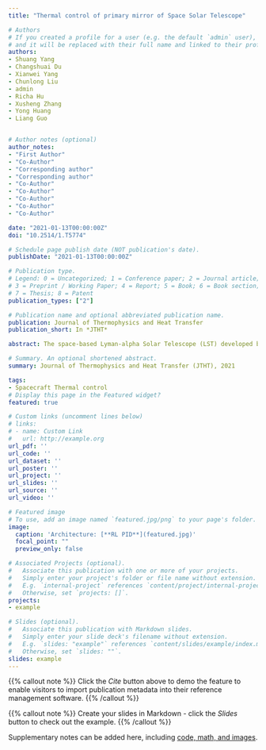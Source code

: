 ```yaml
---
title: "Thermal control of primary mirror of Space Solar Telescope"

# Authors
# If you created a profile for a user (e.g. the default `admin` user), write the username (folder name) here 
# and it will be replaced with their full name and linked to their profile.
authors:
- Shuang Yang
- Changshuai Du
- Xianwei Yang
- Chunlong Liu
- admin
- Richa Hu
- Xusheng Zhang
- Yong Huang
- Liang Guo


# Author notes (optional)
author_notes:
- "First Author"
- "Co-Author"
- "Corresponding author"
- "Corresponding author"
- "Co-Author"
- "Co-Author"
- "Co-Author"
- "Co-Author"
- "Co-Author"

date: "2021-01-13T00:00:00Z"
doi: "10.2514/1.T5774"

# Schedule page publish date (NOT publication's date).
publishDate: "2021-01-13T00:00:00Z"

# Publication type.
# Legend: 0 = Uncategorized; 1 = Conference paper; 2 = Journal article;
# 3 = Preprint / Working Paper; 4 = Report; 5 = Book; 6 = Book section;
# 7 = Thesis; 8 = Patent
publication_types: ["2"]

# Publication name and optional abbreviated publication name.
publication: Journal of Thermophysics and Heat Transfer
publication_short: In *JTHT*

abstract: The space-based Lyman-alpha Solar Telescope (LST) developed by China will conduct in-depth observation and research on solar activity and internal dynamics of the sun. Thermal control of the primary mirror is the core of the LST and ensures normal and efficient operation of the LST primary mirror. The primary mirror directly receives solar energy. Its element is produced from fused silica, and the multilayer coatings have high heat absorption. The primary mirror is connected with the front of the piezoelectric actuator for high-frequency image stabilization. According to these characteristics, we study the thermal properties of the primary mirror by attaching a high-thermal-conductivity graphite membrane to its back and connecting the annular bracket. We conduct a thermal equilibrium test and finite element network simulation in high-temperature mode, and their results differ by < 1 °C. High- and low-temperature simulations of the primary mirror in orbital operation show that it meets the thermal control target of < 40 °C. Therefore, applying a graphite membrane to the LST primary mirror well meets the needs of thermal control. This provides a theoretical basis for improving the reliability and thermal optimization of the primary mirror.

# Summary. An optional shortened abstract.
summary: Journal of Thermophysics and Heat Transfer (JTHT), 2021

tags:
- Spacecraft Thermal control
# Display this page in the Featured widget?
featured: true

# Custom links (uncomment lines below)
# links:
# - name: Custom Link
#   url: http://example.org
url_pdf: ''
url_code: ''
url_dataset: ''
url_poster: ''
url_project: ''
url_slides: ''
url_source: ''
url_video: ''

# Featured image
# To use, add an image named `featured.jpg/png` to your page's folder. 
image:
  caption: 'Architecture: [**RL PID**](featured.jpg)'
  focal_point: ""
  preview_only: false

# Associated Projects (optional).
#   Associate this publication with one or more of your projects.
#   Simply enter your project's folder or file name without extension.
#   E.g. `internal-project` references `content/project/internal-project/index.md`.
#   Otherwise, set `projects: []`.
projects:
- example

# Slides (optional).
#   Associate this publication with Markdown slides.
#   Simply enter your slide deck's filename without extension.
#   E.g. `slides: "example"` references `content/slides/example/index.md`.
#   Otherwise, set `slides: ""`.
slides: example
---
```


{{% callout note %}}
Click the *Cite* button above to demo the feature to enable visitors to import publication metadata into their reference management software.
{{% /callout %}}

{{% callout note %}}
Create your slides in Markdown - click the *Slides* button to check out the example.
{{% /callout %}}

Supplementary notes can be added here, including [code, math, and images](https://wowchemy.com/docs/writing-markdown-latex/).
